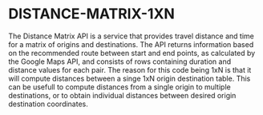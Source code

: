 # DISTANCE-MATRIX-1XN
The Distance Matrix API is a service that provides travel distance and time for a matrix of origins and destinations. The API returns information based on the recommended route between start and end points, as calculated by the Google Maps API, and consists of rows containing duration and distance values for each pair. The reason for this code being 1xN is that it will compute distances between a singe 1xN origin destination table. This can be usefull to compute distances from a single origin to multiple destinations, or to obtain individual distances between desired origin destination coordinates.

